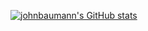 [![johnbaumann's GitHub stats](https://github-readme-stats.vercel.app/api?username=johnbaumann)](https://github.com/anuraghazra/github-readme-stats)
